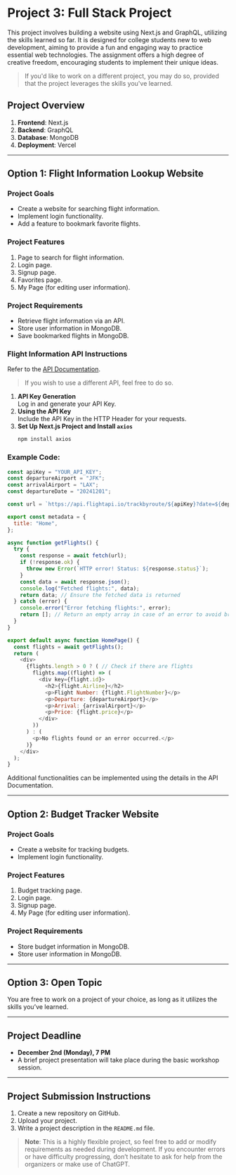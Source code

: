 # Project 3: Full Stack Project

This project involves building a website using Next.js and GraphQL, utilizing the skills learned so far. It is designed for college students new to web development, aiming to provide a fun and engaging way to practice essential web technologies. The assignment offers a high degree of creative freedom, encouraging students to implement their unique ideas.

> If you'd like to work on a different project, you may do so, provided that the project leverages the skills you've learned.

## Project Overview

1. **Frontend**: Next.js
2. **Backend**: GraphQL
3. **Database**: MongoDB
4. **Deployment**: Vercel

---

## Option 1: Flight Information Lookup Website

### Project Goals

- Create a website for searching flight information.
- Implement login functionality.
- Add a feature to bookmark favorite flights.

### Project Features

1. Page to search for flight information.
2. Login page.
3. Signup page.
4. Favorites page.
5. My Page (for editing user information).

### Project Requirements

- Retrieve flight information via an API.
- Store user information in MongoDB.
- Save bookmarked flights in MongoDB.

### Flight Information API Instructions

Refer to the [API Documentation](https://docs.flightapi.io/oneway-trip-api).

> If you wish to use a different API, feel free to do so.

1. **API Key Generation**  
   Log in and generate your API Key.
2. **Using the API Key**  
   Include the API Key in the HTTP Header for your requests.
3. **Set Up Next.js Project and Install `axios`**
   ```bash
   npm install axios
   ```

### Example Code:

```javascript
const apiKey = "YOUR_API_KEY";
const departureAirport = "JFK";
const arrivalAirport = "LAX";
const departureDate = "20241201";

const url = `https://api.flightapi.io/trackbyroute/${apiKey}?date=${departureDate}&airport1=${departureAirport}&airport2=${arrivalAirport}`;

export const metadata = {
  title: "Home",
};

async function getFlights() {
  try {
    const response = await fetch(url);
    if (!response.ok) {
      throw new Error(`HTTP error! Status: ${response.status}`);
    }
    const data = await response.json();
    console.log("Fetched flights:", data);
    return data; // Ensure the fetched data is returned
  } catch (error) {
    console.error("Error fetching flights:", error);
    return []; // Return an empty array in case of an error to avoid breaking the UI
  }
}

export default async function HomePage() {
  const flights = await getFlights();
  return (
    <div>
      {flights.length > 0 ? ( // Check if there are flights
        flights.map((flight) => (
          <div key={flight.id}>
            <h2>{flight.Airline}</h2>
            <p>Flight Number: {flight.FlightNumber}</p>
            <p>Departure: {departureAirport}</p>
            <p>Arrival: {arrivalAirport}</p>
            <p>Price: {flight.price}</p>
          </div>
        ))
      ) : (
        <p>No flights found or an error occurred.</p>
      )}
    </div>
  );
}
```

Additional functionalities can be implemented using the details in the API Documentation.

---

## Option 2: Budget Tracker Website

### Project Goals

- Create a website for tracking budgets.
- Implement login functionality.

### Project Features

1. Budget tracking page.
2. Login page.
3. Signup page.
4. My Page (for editing user information).

### Project Requirements

- Store budget information in MongoDB.
- Store user information in MongoDB.

---

## Option 3: Open Topic

You are free to work on a project of your choice, as long as it utilizes the skills you’ve learned.

---

## Project Deadline

- **December 2nd (Monday), 7 PM**
- A brief project presentation will take place during the basic workshop session.

---

## Project Submission Instructions

1. Create a new repository on GitHub.
2. Upload your project.
3. Write a project description in the `README.md` file.

> **Note**: This is a highly flexible project, so feel free to add or modify requirements as needed during development. If you encounter errors or have difficulty progressing, don’t hesitate to ask for help from the organizers or make use of ChatGPT.
